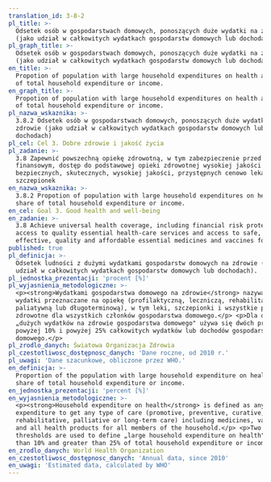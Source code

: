 ```yaml
---
translation_id: 3-8-2
pl_title: >-
  Odsetek osób w gospodarstwach domowych, ponoszących duże wydatki na zdrowie
  (jako udział w całkowitych wydatkach gospodarstw domowych lub dochodach)
pl_graph_title: >-
  Odsetek osób w gospodarstwach domowych, ponoszących duże wydatki na zdrowie
  (jako udział w całkowitych wydatkach gospodarstw domowych lub dochodach)
en_title: >-
  Propotion of population with large household expenditures on health as a share
  of total household expenditure or income.
en_graph_title: >-
  Propotion of population with large household expenditures on health as a share
  of total household expenditure or income.
pl_nazwa_wskaznika: >-
  3.8.2 Odsetek osób w gospodarstwach domowych, ponoszących duże wydatki na
  zdrowie (jako udział w całkowitych wydatkach gospodarstw domowych lub
  dochodach)
pl_cel: Cel 3. Dobre zdrowie i jakość życia
pl_zadanie: >-
  3.8 Zapewnić powszechną opiekę zdrowotną, w tym zabezpieczenie przed ryzykiem
  finansowym, dostęp do podstawowej opieki zdrowotnej wysokiej jakości oraz
  bezpiecznych, skutecznych, wysokiej jakości, przystępnych cenowo lekarstw i
  szczepionek
en_nazwa_wskaznika: >-
  3.8.2 Propotion of population with large household expenditures on health as a
  share of total household expenditure or income.
en_cel: Goal 3. Good health and well-being
en_zadanie: >-
  3.8 Achieve universal health coverage, including financial risk protection,
  access to quality essential health-care services and access to safe,
  effective, quality and affordable essential medicines and vaccines for all
published: true
pl_definicja: >-
  Odsetek ludności z dużymi wydatkami gospodarstw domowych na zdrowie (jako
  udział w całkowitych wydatkach gospodarstw domowych lub dochodach).
pl_jednostka_prezentacji: 'procent [%]'
pl_wyjasnienia_metodologiczne: >-
  <p><strong>Wydatkami gospodarstwa domowego na zdrowie</strong> nazywamy
  wydatki przeznaczane na opiekę (profilaktyczną, leczniczą, rehabilitacyjną,
  paliatywną lub długoterminową), w tym leki, szczepionki i wszystkie produkty
  zdrowotne dla wszystkich członków gospodarstwa domowego.</p> <p>Dla określenia
  „dużych wydatków na zdrowie gospodarstwa domowego" używa się dwóch progów:
  powyżej 10% i powyżej 25% całkowitych wydatków lub dochodów gospodarstwa
  domowego.</p>
pl_zrodlo_danych: Światowa Organizacja Zdrowia
pl_czestotliwosc_dostępnosc_danych: 'Dane roczne, od 2010 r.'
pl_uwagi: 'Dane szacunkowe, obliczone przez WHO.'
en_definicja: >-
  Proportion of the population with large household expenditure on health as a
  share of total household expenditure or income.
en_jednostka_prezentacji: 'percent [%]'
en_wyjasnienia_metodologiczne: >-
  <p><strong>Household expenditure on health</strong> is defined as any
  expenditure to get any type of care (promotive, preventive, curative,
  rehabilitative, palliative or long-term care) including medicines, vaccines
  and all health products for all members of the household.</p> <p>Two
  thresholds are used to define „large household expenditure on health": greater
  than 10% and greater than 25% of total household expenditure or income.</p>
en_zrodlo_danych: World Health Organization
en_czestotliwosc_dostępnosc_danych: 'Annual data, since 2010'
en_uwagi: 'Estimated data, calculated by WHO'
---
```

